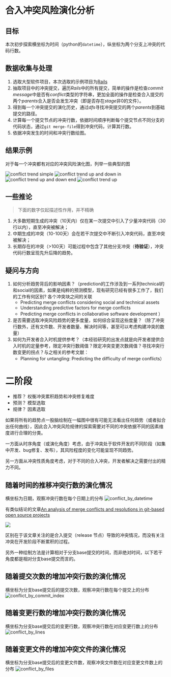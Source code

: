 # 合入冲突风险演化分析

## 目标

本次初步探索横坐标为时间（python的`datetime`），纵坐标为两个分支上冲突的代码行数。

## 数据收集与处理

1. 选取大型软件项目，本次选取的示例项目为[Rails](https://github.com/rails/rails.git)
2. 抽取项目中的冲突提交，遍历*Rails*中的所有提交，简单的操作是检查*commit message*中是否有*conflict*类型的字符串，更加全面的操作是检查合入提交的两个*parents*合入是否会发生冲突（即是否存在*stage*非0的文件）。
3. 得到每一个冲突提交的演化历史，通过*dfs*寻找冲突提交的两个*parents*到基础提交的路径。
4. 计算每一个提交节点的冲突行数，依据时间顺序判断每个提交节点不同分支的代码状态，通过`git merge-file`得到冲突代码，计算其行数。
5. 依据冲突发生的时间和冲突行数绘图。

## 结果示例

对于每一个冲突都有对应的冲突风险演化图，列举一些典型的图

![conflict trend simple](./graphs/rails/conflict_lines_trend.png)
![conflict trend up and down in](./graphs/rails/conflict_lines_trend_1.png)
![conflict trend up and down end](./graphs/rails/conflict_lines_trend_3.png)
![conflict trend up](./graphs/rails/conflict_lines_trend_2.png)

## 一些推论

> 下面的数字仅起描述性作用，并不精确

1. 大多数短期生成的冲突（10天内）仅在某一次提交中引入了少量冲突代码（30行以内），直至冲突被解决；
2. 中期生成的冲突（10-100天）会在若干次提交中不断引入冲突代码，直至冲突被解决；
3. 长期存在的冲突（>100天）可能过程中包含了其他分支冲突（**待验证**），冲突代码行数呈现先升后降的趋势。

## 疑问与方向

1. 如何分析趋势背后的影响因素？（prediction的工作涉及到一系列technical的和social的因素，如果是纯粹的预测模型，现有研究已经有很多工作了，我们的工作有何区别?
    各个冲突块之间的关联
    - Predicting merge conflicts considering social and technical assets
    - Understanding predictive factors for merge conflicts
    - Predicting merge conflicts in collaborative software development
    ）
2. 是否需要选取冲突风险趋势的更多度量，如何综合呈现这些度量？（除了冲突行数外，还有文件数、开发者数量、解决时间等，甚至可以考虑构建冲突的数量）
3. 如何为开发者合入时机提供参考？（本经验研究的出发点就是向开发者提供合入时机的定量参考，限定冲突行数阈值？限定冲突变更次数阈值？寻找冲突行数变更的拐点？与之相关的参考文献：
    - Planning for untangling: Predicting the difficulty of merge conflicts）

# 二阶段

- 推荐？ 权衡冲突累积趋势和冲突修复难度
- 预测？ 模型选取
- 规律？ 因素选取

如果将所有的趋势点一股脑绘制在一幅图中很有可能无法看出任何趋势（或者拟合出任何曲线），因此合入冲突风险规律的探索需要对不同的冲突依据不同的因素维度进行合理的分类。

一方面从时序角度（或演化角度）考虑，由于冲突处于软件开发的不同阶段（如集中开发、bug修复、发布），其风险程度的变化可能呈现不同趋势。

另一方面从冲突性质角度考虑，对于不同的合入冲突，开发者解决之需要付出的精力不同。

## 随着时间的推移冲突行数的演化情况

横坐标为日期，观察冲突行数在每个日期上的分布
![conflict_by_datetime](./graphs/rails/conflict_lines_trend_datetime.png)

有类似结论的文章[An analysis of merge conflicts and resolutions in git-based open source projects](https://hal.science/hal-01917249/document)

![](./graphs/rails/image.png)

区别在于该文章关注的是合入提交（release 节点）导致的冲突情况，而没有关注冲突在开发阶段不断累积的过程。

另外一种绘制方法是计算相对于分支base提交的时间，而非绝对时间，以下若干角度都是相对分支base提交而言的。

## 随着提交次数的增加冲突行数的演化情况

横坐标为分支base提交后的提交次数，观察冲突行数在每个提交上的分布
![conflict_by_commit_index](./graphs/rails/conflict_lines_trend_commit_index.png)

## 随着变更行数的增加冲突行数的演化情况

横坐标为分支base提交后的变更行数，观察冲突行数在对应变更行数上的分布
![conflict_by_lines](./graphs/rails/conflict_lines_trend_lines.png)

## 随着变更文件的增加冲突文件的演化情况

横坐标为分支base提交后的变更文件数，观察冲突文件数在对应变更文件数上的分布
![conflict_by_files](./graphs/rails/conflict_lines_trend_files.png)
